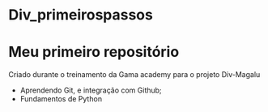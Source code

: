 # Div_primeirospassos

<h1>Meu primeiro repositório</h1>

Criado durante o treinamento da Gama academy para o projeto Div-Magalu

- Aprendendo Git, e integração com Github;
- Fundamentos de Python 


